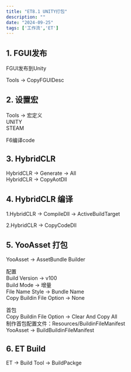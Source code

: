```yaml
---
title: "ET8.1 UNITY打包"
description: ""
date: "2024-09-25"
tags: ['工作流','ET']
---
```

## 1. FGUI发布

FGUI发布到Unity  

Tools  ->  CopyFGUIDesc

## 2. 设置宏

Tools -> 宏定义  
UNITY  
STEAM

F6编译code

## 3. HybridCLR

HybridCLR -> Generate -> All  
HybridCLR -> CopyAotDll  

## 4. HybridCLR 编译

1.HybridCLR -> CompileDll -> ActiveBuildTarget  

2.HybridCLR -> CopyCodeDll  

## 5. YooAsset 打包

YooAsset -> AssetBundle Builder

配置  
Build Version   ->   v100  
Build Mode  ->  增量  
File Name Style -> Bundle Name  
Copy Buildin File Option -> None  

首包  
Copy Buildin File Option -> Clear And Copy All  
制作首包配置文件：Resources/BuildinFileManifest  
YooAsset   -> BuildBuildinFileManifest  
  
## 6. ET Build

 ET -> Build Tool -> BuildPackge
